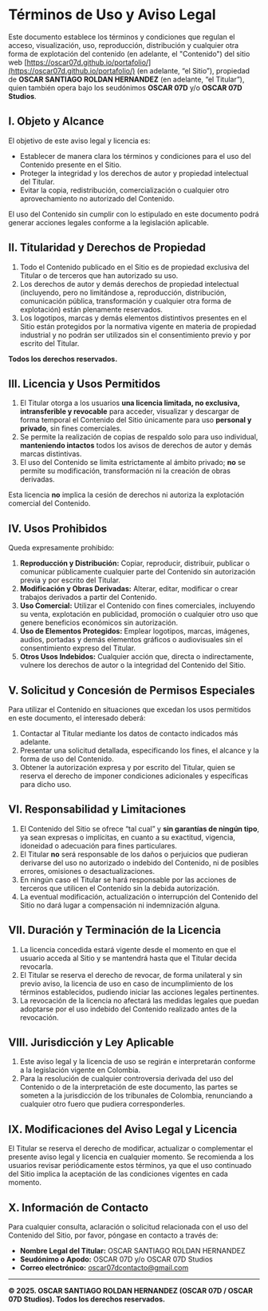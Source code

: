 # Términos de Uso y Aviso Legal

Este documento establece los términos y condiciones que regulan el acceso, visualización, uso, reproducción, distribución y cualquier otra forma de explotación del contenido (en adelante, el "Contenido") del sitio web [https://oscar07d.github.io/portafolio/](https://oscar07d.github.io/portafolio/) (en adelante, “el Sitio”), propiedad de **OSCAR SANTIAGO ROLDAN HERNANDEZ** (en adelante, “el Titular”), quien también opera bajo los seudónimos **OSCAR 07D** y/o **OSCAR 07D Studios**.

## I. Objeto y Alcance

El objetivo de este aviso legal y licencia es:

- Establecer de manera clara los términos y condiciones para el uso del Contenido presente en el Sitio.
- Proteger la integridad y los derechos de autor y propiedad intelectual del Titular.
- Evitar la copia, redistribución, comercialización o cualquier otro aprovechamiento no autorizado del Contenido.

El uso del Contenido sin cumplir con lo estipulado en este documento podrá generar acciones legales conforme a la legislación aplicable.

## II. Titularidad y Derechos de Propiedad

1. Todo el Contenido publicado en el Sitio es de propiedad exclusiva del Titular o de terceros que han autorizado su uso.
2. Los derechos de autor y demás derechos de propiedad intelectual (incluyendo, pero no limitándose a, reproducción, distribución, comunicación pública, transformación y cualquier otra forma de explotación) están plenamente reservados.
3. Los logotipos, marcas y demás elementos distintivos presentes en el Sitio están protegidos por la normativa vigente en materia de propiedad industrial y no podrán ser utilizados sin el consentimiento previo y por escrito del Titular.

**Todos los derechos reservados.**

## III. Licencia y Usos Permitidos

1. El Titular otorga a los usuarios **una licencia limitada, no exclusiva, intransferible y revocable** para acceder, visualizar y descargar de forma temporal el Contenido del Sitio únicamente para uso **personal y privado**, sin fines comerciales.
2. Se permite la realización de copias de respaldo solo para uso individual, **manteniendo intactos** todos los avisos de derechos de autor y demás marcas distintivas.
3. El uso del Contenido se limita estrictamente al ámbito privado; **no** se permite su modificación, transformación ni la creación de obras derivadas.

Esta licencia **no** implica la cesión de derechos ni autoriza la explotación comercial del Contenido.

## IV. Usos Prohibidos

Queda expresamente prohibido:

1. **Reproducción y Distribución:** Copiar, reproducir, distribuir, publicar o comunicar públicamente cualquier parte del Contenido sin autorización previa y por escrito del Titular.
2. **Modificación y Obras Derivadas:** Alterar, editar, modificar o crear trabajos derivados a partir del Contenido.
3. **Uso Comercial:** Utilizar el Contenido con fines comerciales, incluyendo su venta, explotación en publicidad, promoción o cualquier otro uso que genere beneficios económicos sin autorización.
4. **Uso de Elementos Protegidos:** Emplear logotipos, marcas, imágenes, audios, portadas y demás elementos gráficos o audiovisuales sin el consentimiento expreso del Titular.
5. **Otros Usos Indebidos:** Cualquier acción que, directa o indirectamente, vulnere los derechos de autor o la integridad del Contenido del Sitio.

## V. Solicitud y Concesión de Permisos Especiales

Para utilizar el Contenido en situaciones que excedan los usos permitidos en este documento, el interesado deberá:

1. Contactar al Titular mediante los datos de contacto indicados más adelante.
2. Presentar una solicitud detallada, especificando los fines, el alcance y la forma de uso del Contenido.
3. Obtener la autorización expresa y por escrito del Titular, quien se reserva el derecho de imponer condiciones adicionales y específicas para dicho uso.

## VI. Responsabilidad y Limitaciones

1. El Contenido del Sitio se ofrece “tal cual” y **sin garantías de ningún tipo**, ya sean expresas o implícitas, en cuanto a su exactitud, vigencia, idoneidad o adecuación para fines particulares.
2. El Titular **no** será responsable de los daños o perjuicios que pudieran derivarse del uso no autorizado o indebido del Contenido, ni de posibles errores, omisiones o desactualizaciones.
3. En ningún caso el Titular se hará responsable por las acciones de terceros que utilicen el Contenido sin la debida autorización.
4. La eventual modificación, actualización o interrupción del Contenido del Sitio no dará lugar a compensación ni indemnización alguna.

## VII. Duración y Terminación de la Licencia

1. La licencia concedida estará vigente desde el momento en que el usuario acceda al Sitio y se mantendrá hasta que el Titular decida revocarla.
2. El Titular se reserva el derecho de revocar, de forma unilateral y sin previo aviso, la licencia de uso en caso de incumplimiento de los términos establecidos, pudiendo iniciar las acciones legales pertinentes.
3. La revocación de la licencia no afectará las medidas legales que puedan adoptarse por el uso indebido del Contenido realizado antes de la revocación.

## VIII. Jurisdicción y Ley Aplicable

1. Este aviso legal y la licencia de uso se regirán e interpretarán conforme a la legislación vigente en Colombia.
2. Para la resolución de cualquier controversia derivada del uso del Contenido o de la interpretación de este documento, las partes se someten a la jurisdicción de los tribunales de Colombia, renunciando a cualquier otro fuero que pudiera corresponderles.

## IX. Modificaciones del Aviso Legal y Licencia

El Titular se reserva el derecho de modificar, actualizar o complementar el presente aviso legal y licencia en cualquier momento. Se recomienda a los usuarios revisar periódicamente estos términos, ya que el uso continuado del Sitio implica la aceptación de las condiciones vigentes en cada momento.

## X. Información de Contacto

Para cualquier consulta, aclaración o solicitud relacionada con el uso del Contenido del Sitio, por favor, póngase en contacto a través de:

- **Nombre Legal del Titular:** OSCAR SANTIAGO ROLDAN HERNANDEZ  
- **Seudónimo o Apodo:** OSCAR 07D y/o OSCAR 07D Studios  
- **Correo electrónico:** oscar07dcontacto@gmail.com  

---

**© 2025. OSCAR SANTIAGO ROLDAN HERNANDEZ (OSCAR 07D / OSCAR 07D Studios). Todos los derechos reservados.**
